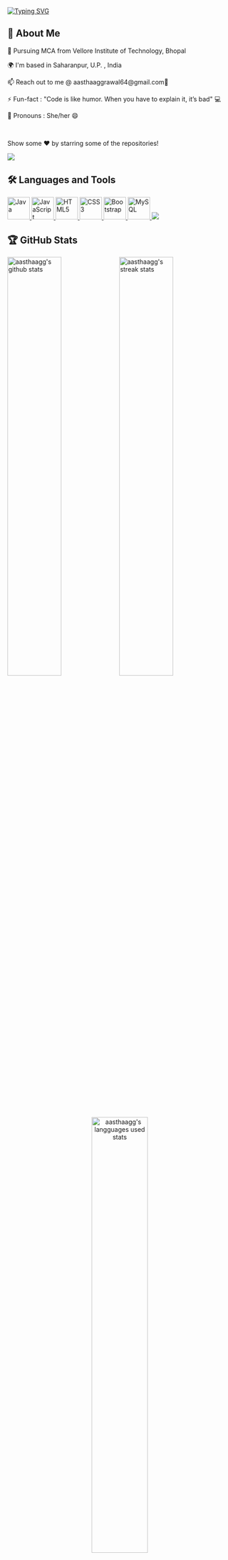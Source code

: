 [![Typing SVG](https://readme-typing-svg.herokuapp.com?font=Merriweather&height=200px&width=700px&size=30&duration=1500&&pause=500&multiline=true&lines=Hello+there+%F0%9F%91%8B;;I'm+Aastha+Aggarwal%F0%9F%98%83;;JAVA+Programmer+%26+Web+Developer%F0%9F%92%BB)](https://git.io/typing-svg)

<!-- <img src= 'https://capsule-render.vercel.app/api?type=rect&color=gradient&height=2.5'/> -->

<h2>🚀 About Me</h2>
<p>🏫 Pursuing MCA from Vellore Institute of Technology, Bhopal</p>
<p>🌍 I'm based in Saharanpur, U.P. , India</p>
<p>📫 Reach out to me @ aasthaaggrawal64@gmail.com📧</p>
<p>⚡️ Fun-fact : "Code is like humor. When you have to explain it, it’s bad" 💻 </p>
<p>🌟 Pronouns : She/her 😄</p>
<br>
<p>Show some ❤️ by starring some of the repositories!</p>

<img src= 'https://capsule-render.vercel.app/api?type=rect&color=gradient&height=2.5'/>

<h2>🛠 Languages and Tools</h2>

<a href="https://www.oracle.com/java/" target="_blank" rel="noreferrer">
	<img src="https://raw.githubusercontent.com/danielcranney/readme-generator/main/public/icons/skills/java-colored.svg" width="50" height="50" alt="Java" />
</a>
<a href="https://developer.mozilla.org/en-US/docs/Web/JavaScript" target="_blank" rel="noreferrer">
	<img src="https://raw.githubusercontent.com/danielcranney/readme-generator/main/public/icons/skills/javascript-colored.svg" width="50" height="50" alt="JavaScript" />
</a>
<a href="https://developer.mozilla.org/en-US/docs/Glossary/HTML5" target="_blank" rel="noreferrer">
	<img src="https://raw.githubusercontent.com/danielcranney/readme-generator/main/public/icons/skills/html5-colored.svg" width="50" height="50" alt="HTML5" />
</a>
<a href="https://www.w3.org/TR/CSS/#css" target="_blank" rel="noreferrer">
	<img src="https://raw.githubusercontent.com/danielcranney/readme-generator/main/public/icons/skills/css3-colored.svg" width="50" height="50" alt="CSS3" />
</a>
<a href="https://getbootstrap.com/" target="_blank" rel="noreferrer">
	<img src="https://raw.githubusercontent.com/danielcranney/readme-generator/main/public/icons/skills/bootstrap-colored.svg" width="50" height="50" alt="Bootstrap" />
	</a>
<a href="https://www.mysql.com/" target="_blank" rel="noreferrer">
	<img src="https://raw.githubusercontent.com/danielcranney/readme-generator/main/public/icons/skills/mysql-colored.svg" width="50" height="50" alt="MySQL" />
</a>

<img src= 'https://capsule-render.vercel.app/api?type=rect&color=gradient&height=2.5'/>

<h2>🏆 GitHub Stats</h2>

<p>
<img src="https://github-readme-stats.vercel.app/api?username=aasthaagg&show_icons=true&locale=en" alt="aasthaagg's github stats" width="49%"/>
<img src="https://github-readme-streak-stats.herokuapp.com/?user=aasthaagg&" alt="aasthaagg's streak stats" width="49%"/>
</p>
<div align="center">
<img src="https://github-readme-stats.vercel.app/api/top-langs?username=aasthaagg&show_icons=true&locale=en&layout=compact" alt="aasthaagg's langguages used stats" width="50%"/>
</div>


<img src= 'https://capsule-render.vercel.app/api?type=rect&color=gradient&height=2.5'/>

<h2>🤝 Let's connect</h2>

<a href="https://www.github.com/AasthaAgg" target="_blank" rel="noreferrer">
	<img src="https://raw.githubusercontent.com/danielcranney/readme-generator/main/public/icons/socials/github.svg" width="50" height="50" />
</a>&nbsp;
<a href="https://www.linkedin.com/in/aastha-agg" target="_blank">
	<img src="https://i.imgur.com/kF9HMpz.png" width=50px height=50px title="source: imgur.com"/>
</a>
